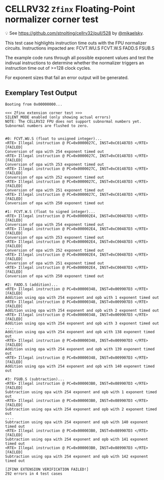 # CELLRV32 `Zfinx` Floating-Point normalizer corner test

:bulb: See https://github.com/stnolting/cellrv32/pull/528 by [@mikaelsky](https://github.com/mikaelsky).

This test case highlights instruction time outs with the FPU normalizer circuits. Instructions impacted are:
FCVT.WU.S
FCVT.W.S
FADD.S
FSUB.S

The example code runs through all possible exponent values and test the indivual instructions to determine whether the normalizer triggers an instruction time out of >=128 clock cycles.

For exponent sizes that fail an error output will be generated.

## Exemplary Test Output

```
Booting from 0x00000000...

<<< Zfinx extension corner test >>>
SILENT_MODE enabled (only showing actual errors)
NOTE: The CELLRV32 FPU does not support subnormal numbers yet. Subnormal numbers are flushed to zero.


#0: FCVT.WU.S (float to unsigned integer)...
<RTE> Illegal instruction @ PC=0x0000027C, INST=0xC01487D3 </RTE>
[FAILED]
Conversion of opa with 254 exponent timed out
<RTE> Illegal instruction @ PC=0x0000027C, INST=0xC01487D3 </RTE>
[FAILED]
Conversion of opa with 253 exponent timed out
<RTE> Illegal instruction @ PC=0x0000027C, INST=0xC01487D3 </RTE>
[FAILED]
Conversion of opa with 252 exponent timed out
<RTE> Illegal instruction @ PC=0x0000027C, INST=0xC01487D3 </RTE>
[FAILED]
Conversion of opa with 251 exponent timed out
<RTE> Illegal instruction @ PC=0x0000027C, INST=0xC01487D3 </RTE>
[FAILED]
Conversion of opa with 250 exponent timed out

#1: FCVT.W.S (float to signed integer)...
<RTE> Illegal instruction @ PC=0x000002E4, INST=0xC00487D3 </RTE>
[FAILED]
Conversion of opa with 254 exponent timed out
<RTE> Illegal instruction @ PC=0x000002E4, INST=0xC00487D3 </RTE>
[FAILED]
Conversion of opa with 253 exponent timed out
<RTE> Illegal instruction @ PC=0x000002E4, INST=0xC00487D3 </RTE>
[FAILED]
Conversion of opa with 252 exponent timed out
<RTE> Illegal instruction @ PC=0x000002E4, INST=0xC00487D3 </RTE>
[FAILED]
Conversion of opa with 251 exponent timed out
<RTE> Illegal instruction @ PC=0x000002E4, INST=0xC00487D3 </RTE>
[FAILED]
Conversion of opa with 250 exponent timed out

#2: FADD.S (addition)...
<RTE> Illegal instruction @ PC=0x00000348, INST=0x009907D3 </RTE>
[FAILED]
Addition using opa with 254 exponent and opb with 1 exponent timed out
<RTE> Illegal instruction @ PC=0x00000348, INST=0x009907D3 </RTE>
[FAILED]
Addition using opa with 254 exponent and opb with 2 exponent timed out
<RTE> Illegal instruction @ PC=0x00000348, INST=0x009907D3 </RTE>
[FAILED]
Addition using opa with 254 exponent and opb with 3 exponent timed out
....
Addition using opa with 254 exponent and opb with 138 exponent timed out
<RTE> Illegal instruction @ PC=0x00000348, INST=0x009907D3 </RTE>
[FAILED]
Addition using opa with 254 exponent and opb with 139 exponent timed out
<RTE> Illegal instruction @ PC=0x00000348, INST=0x009907D3 </RTE>
[FAILED]
Addition using opa with 254 exponent and opb with 140 exponent timed out

#3: FSUB.S (subtraction)...
<RTE> Illegal instruction @ PC=0x000003B0, INST=0x089907D3 </RTE>
[FAILED]
Subtraction using opa with 254 exponent and opb with 1 exponent timed out
<RTE> Illegal instruction @ PC=0x000003B0, INST=0x089907D3 </RTE>
[FAILED]
Subtraction using opa with 254 exponent and opb with 2 exponent timed out
....
Subtraction using opa with 254 exponent and opb with 140 exponent timed out
<RTE> Illegal instruction @ PC=0x000003B0, INST=0x089907D3 </RTE>
[FAILED]
Subtraction using opa with 254 exponent and opb with 141 exponent timed out
<RTE> Illegal instruction @ PC=0x000003B0, INST=0x089907D3 </RTE>
[FAILED]
Subtraction using opa with 254 exponent and opb with 142 exponent timed out

[ZFINX EXTENSION VERIFICATION FAILED!]
292 errors in 4 test cases